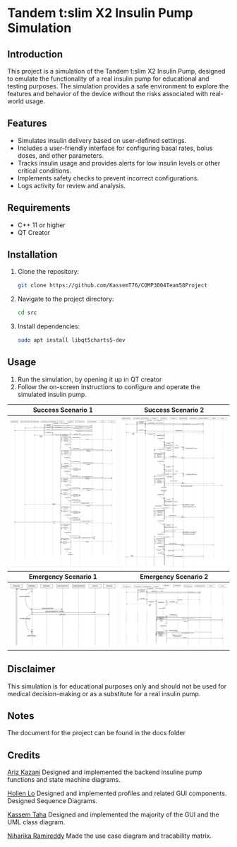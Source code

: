 # Tandem t:slim X2 Insulin Pump Simulation

## Introduction
This project is a simulation of the Tandem t:slim X2 Insulin Pump, designed to emulate the functionality of a real insulin pump for educational and testing purposes. The simulation provides a safe environment to explore the features and behavior of the device without the risks associated with real-world usage.

## Features
- Simulates insulin delivery based on user-defined settings.
- Includes a user-friendly interface for configuring basal rates, bolus doses, and other parameters.
- Tracks insulin usage and provides alerts for low insulin levels or other critical conditions.
- Implements safety checks to prevent incorrect configurations.
- Logs activity for review and analysis.

## Requirements
- C++ 11 or higher
- QT Creator

## Installation
1. Clone the repository:
    ```bash
    git clone https://github.com/KassemT76/COMP3004Team58Project
    ```
2. Navigate to the project directory:
    ```bash
    cd src
    ```
3. Install dependencies:
    ```bash
    sudo apt install libqt5charts5-dev
    ```

## Usage
1. Run the simulation, by opening it up in QT creator
2. Follow the on-screen instructions to configure and operate the simulated insulin pump.

<table>
  <tr>
    <th>Success Scenario 1</th><th>Success Scenario 2</th>
  </tr>
  <tr>
    <th><img src="img/s1.png"/></th><th><img src="img/s2.png"/></th>
  </tr>
  <tr>
    <th>Emergency Scenario 1</th><th>Emergency Scenario 2</th>
  </tr>
  <tr>
    <th><img src="img/s3.png"/></th><th><img src="img/s4.png"/></th>
  </tr>
</table>

## Disclaimer
This simulation is for educational purposes only and should not be used for medical decision-making or as a substitute for a real insulin pump.

## Notes
The document for the project can be found in the docs folder

## Credits
[Ariz Kazani](https://github.com/Ariz-Kazani) Designed and implemented the backend insuline pump functions and state machine diagrams. 

[Hollen Lo](https://github.com/hollen789) Designed and implemented profiles and related GUI components. Designed Sequence Diagrams.

[Kassem Taha](https://github.com/KassemT76) Designed and implemented the majority of the GUI and the UML class diagram. 

[Niharika Ramireddy](https://github.com/niharikaramireddy) Made the use case diagram and tracability matrix.